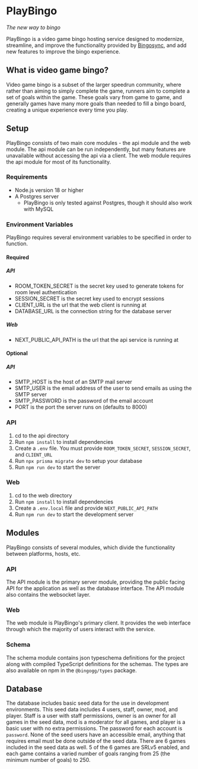 # PlayBingo
*The new way to bingo*

PlayBingo is a video game bingo hosting service designed to modernize,
streamline, and improve the functionality provided by
[Bingosync](https://bingosync.com), and add new features to improve the bingo
experience.

## What is video game bingo?
Video game bingo is a subset of the larger speedrun community, where rather than
aiming to simply complete the game, runners aim to complete a set of goals
within the game. These goals vary from game to game, and generally games have
many more goals than needed to fill a bingo board, creating a unique experience
every time you play.

## Setup
PlayBingo consists of two main core modules - the api module and the web module.
The api module can be run independently, but many features are unavailable
without accessing the api via a client. The web module requires the api module
for most of its functionality.

### Requirements
- Node.js version 18 or higher
- A Postgres server
  - PlayBingo is only tested against Postgres, though it should also work with
    MySQL

### Environment Variables
PlayBingo requires several environment variables to be specified in order to
function.

#### Required
##### API
- ROOM_TOKEN_SECRET is the secret key used to generate tokens for room level
  authentication
- SESSION_SECRET is the secret key used to encrypt sessions
- CLIENT_URL is the url that the web client is running at
- DATABASE_URL is the connection string for the database server

##### Web
- NEXT_PUBLIC_API_PATH is the url that the api service is running at
  
#### Optional
##### API
- SMTP_HOST is the host of an SMTP mail server
- SMTP_USER is the email address of the user to send emails as using the SMTP
  server
- SMTP_PASSWORD is the password of the email account
- PORT is the port the server runs on (defaults to 8000)


### API
1. cd to the api directory
2. Run `npm install` to install dependencies
3. Create a `.env` file. You must provide `ROOM_TOKEN_SECRET`, `SESSION_SECRET`,
   and `CLIENT_URL`
4. Run `npx prisma migrate dev` to setup your database
5. Run `npm run dev` to start the server

### Web
1. cd to the web directory
2. Run `npm install` to install dependencies
3. Create a `.env.local` file and provide `NEXT_PUBLIC_API_PATH`
4. Run `npm run dev` to start the development server

## Modules
PlayBingo consists of several modules, which divide the functionality between
platforms, hosts, etc.

### API
The API module is the primary server module, providing the public facing API for
the application as well as the database interface. The API module also contains
the websocket layer.

### Web
The web module is PlayBingo's primary client. It provides the web interface
through which the majority of users interact with the service.

### Schema
The schema module contains json typeschema definitions for the project along
with compiled TypeScript definitions for the schemas. The types are also
available on npm in the `@bingogg/types` package.

## Database
The database includes basic seed data for the use in development environments.
This seed data includes 4 users, staff, owner, mod, and player. Staff is a user
with staff permissions, owner is an owner for all games in the seed data, mod is
a moderator for all games, and player is a basic user with no extra permissions.
The password for each account is `password`. None of the seed users have an
accessible email, anything that requires email must be done outside of the seed
data. There are 6 games included in the seed data as well. 5 of the 6 games are
SRLv5 enabled, and each game contains a varied number of goals ranging from 25
(the minimum number of goals) to 250.